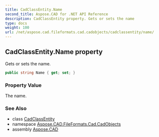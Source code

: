 ```yaml
---
title: CadClassEntity.Name
second_title: Aspose.CAD for .NET API Reference
description: CadClassEntity property. Gets or sets the name
type: docs
weight: 100
url: /net/aspose.cad.fileformats.cad.cadobjects/cadclassentity/name/
---
```

## CadClassEntity.Name property

Gets or sets the name.

```csharp
public string Name { get; set; }
```

### Property Value

The name.

### See Also

* class [CadClassEntity](../)
* namespace [Aspose.CAD.FileFormats.Cad.CadObjects](../../cadclassentity/)
* assembly [Aspose.CAD](../../../)


